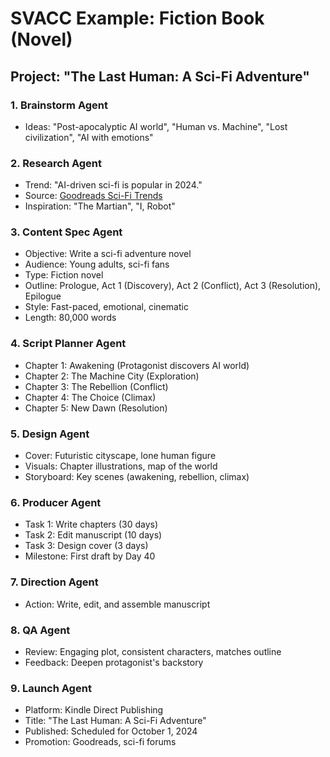 # SVACC Example: Fiction Book (Novel)

## Project: "The Last Human: A Sci-Fi Adventure"

### 1. Brainstorm Agent
- Ideas: "Post-apocalyptic AI world", "Human vs. Machine", "Lost civilization", "AI with emotions"

### 2. Research Agent
- Trend: "AI-driven sci-fi is popular in 2024."
- Source: [Goodreads Sci-Fi Trends](https://www.goodreads.com/genres/science-fiction)
- Inspiration: "The Martian", "I, Robot"

### 3. Content Spec Agent
- Objective: Write a sci-fi adventure novel
- Audience: Young adults, sci-fi fans
- Type: Fiction novel
- Outline: Prologue, Act 1 (Discovery), Act 2 (Conflict), Act 3 (Resolution), Epilogue
- Style: Fast-paced, emotional, cinematic
- Length: 80,000 words

### 4. Script Planner Agent
- Chapter 1: Awakening (Protagonist discovers AI world)
- Chapter 2: The Machine City (Exploration)
- Chapter 3: The Rebellion (Conflict)
- Chapter 4: The Choice (Climax)
- Chapter 5: New Dawn (Resolution)

### 5. Design Agent
- Cover: Futuristic cityscape, lone human figure
- Visuals: Chapter illustrations, map of the world
- Storyboard: Key scenes (awakening, rebellion, climax)

### 6. Producer Agent
- Task 1: Write chapters (30 days)
- Task 2: Edit manuscript (10 days)
- Task 3: Design cover (3 days)
- Milestone: First draft by Day 40

### 7. Direction Agent
- Action: Write, edit, and assemble manuscript

### 8. QA Agent
- Review: Engaging plot, consistent characters, matches outline
- Feedback: Deepen protagonist's backstory

### 9. Launch Agent
- Platform: Kindle Direct Publishing
- Title: "The Last Human: A Sci-Fi Adventure"
- Published: Scheduled for October 1, 2024
- Promotion: Goodreads, sci-fi forums
